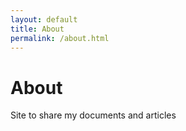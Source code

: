 ```yaml
---
layout: default
title: About
permalink: /about.html
---
```


# About

Site to share my documents and articles
